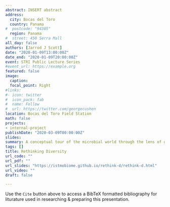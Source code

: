 ```yaml
---
abstract: INSERT abstract
address:
  city: Bocas del Toro
  country: Panama
#  postcode: "94305"
  region: Panama
#  street: 450 Serra Mall
all_day: false
authors: [Jarrod J Scott]
date: "2020-01-09T13:00:00Z"
date_end: "2020-01-09T20:00:00Z"
event: STRI Public Lecture Series
#event_url: https://example.org
featured: false
image:
  caption:
  focal_point: Right
#links:
#- icon: twitter
#  icon_pack: fab
#  name: Follow
#  url: https://twitter.com/georgecushen
location: Bocas del Toro Field Station
math: false
projects:
- internal-project
publishDate: "2020-03-09T00:00:00Z"
slides:
summary: A conceptual tour of the microbial world through the lens of genomics.
tags: []
title: Rethinking Diversity
url_code: ""
url_pdf: ""
url_slides: "https://istmobiome.github.io/rethink-d/rethink-d.html"
url_video: ""
draft: false

---
```


Use the `Cite` button above to access a BibTeX formatted bibliography for liturature used in researching & preparing this presentation.
